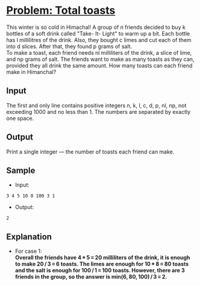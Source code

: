 # [Problem: Total toasts](https://my.newtonschool.co/playground/code/vz4xyba07hu4)

This winter is so cold in Himachal! A group of n friends decided to buy k bottles of a soft drink called "Take- It- Light" to warm up a bit. Each bottle has l millilitres of the drink. Also, they bought c limes and cut each of them into d slices. After that, they found p grams of salt. <br>
To make a toast, each friend needs nl milliliters of the drink, a slice of lime, and np grams of salt. The friends want to make as many toasts as they can, provided they all drink the same amount. How many toasts can each friend make in Himanchal?

## Input

The first and only line contains positive integers n, k, l, c, d, p, nl, np, not exceeding 1000 and no less than 1. The numbers are separated by exactly one space.

## Output

Print a single integer — the number of toasts each friend can make.

## Sample

- Input:
```
3 4 5 10 8 100 3 1
```

- Output:
```
2
```

## Explanation

- For case 1: <br> **Overall the friends have 4 * 5 = 20 milliliters of the drink, it is enough to make 20 / 3 = 6 toasts. The limes are enough for 10 * 8 = 80 toasts and the salt is enough for 100 / 1 = 100 toasts. However, there are 3 friends in the group, so the answer is min(6, 80, 100) / 3 = 2.**
